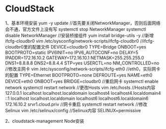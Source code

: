 # CloudStack

1、基本环境安装
yum -y update
//首先要关闭NetworkManager，否则后面网络会不通，官方文件上没有写
systemctl stop NetworkManager
systemctl disable NetworkManager
//安装桥接组件
yum install bridge-utils -y
//新增ifcfg-cloudbr0
vim /etc/sysconfig/network-scripts/ifcfg-cloudbr0
//ifcfg-cloudbr0里的配置文件
DEVICE=cloudbr0
TYPE=Bridge
ONBOOT=yes
BOOTPROTO=static
IPV6INIT=no
IPV6_AUTOCONF=no
DELAY=5
IPADDR=172.16.10.2
GATEWAY=172.16.10.1
NETMASK=255.255.255.0
DNS1=8.8.8.8
DNS2=8.8.4.4
STP=yes
USERCTL=no
NM_CONTROLLED=no
//修改主网卡
vim /etc/sysconfig/network-scripts/ifcfg-eth0
//eth0，实际网卡的配置
TYPE=Ethernet
BOOTPROTO=none
DEFROUTE=yes
NAME=eth0
DEVICE=eth0
ONBOOT=yes
BRIDGE=cloudbr0
//重启网卡
systemctl enable network
systemctl restart network
//更改Hosts
vim /etc/hosts 
//Hosts内容
127.0.0.1 localhost localhost.localdomain localhost4 localhost4.localdomain4
::1 localhost localhost.localdomain localhost6 localhost6.localdomain6
172.16.10.2 srvr1.cloud.priv
//网卡重启
systemctl restart network
//修改Selinux
vim /etc/selinux/config 
//Selinux内容
SELINUX=permissive

2、cloudstack-management Node安装

